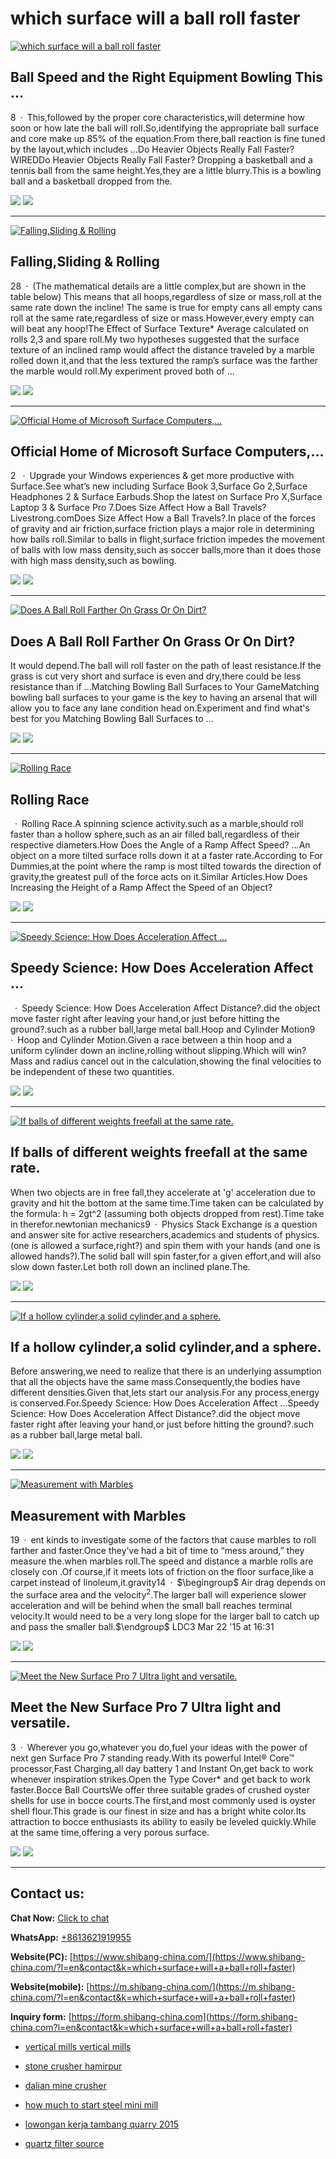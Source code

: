 # which surface will a ball roll faster

<a href="https://swt.shibang-china.com/?l=en&img&k=which+surface+will+a+ball+roll+faster" target="_blank">![which surface will a ball roll faster](http://static.shibang-china.com/all-800x300/413.jpg)</a>

## Ball Speed and the Right Equipment Bowling This …
8&ensp;&#0183;&ensp;This,followed by the proper core characteristics,will determine how soon or how late the ball will roll.So,identifying the appropriate ball surface and core make up 85% of the equation.From there,ball reaction is fine tuned by the layout,which includes …Do Heavier Objects Really Fall Faster? WIREDDo Heavier Objects Really Fall Faster? Dropping a basketball and a tennis ball from the same height.Yes,they are a little blurry.This is a bowling ball and a basketball dropped from the.


<a href="https://whatsapp.shibangsoft.com/WhatsApp.php" target="_blank" title="WhatsApp">![](http://static.shibang-china.com/icon/whatsapp.png)</a> <a href="https://swt.shibang-china.com/?l=en&icon&k=which+surface+will+a+ball+roll+faster" target="_blank">![](http://static.shibang-china.com/icon/chat-en.png)</a>

---

<a href="https://swt.shibang-china.com/?l=en&img&k=which+surface+will+a+ball+roll+faster" target="_blank">![Falling,Sliding &amp; Rolling](http://static.shibang-china.com/all-800x300/748.jpg)</a>

## Falling,Sliding &amp; Rolling
28&ensp;&#0183;&ensp;(The mathematical details are a little complex,but are shown in the table below) This means that all hoops,regardless of size or mass,roll at the same rate down the incline! The same is true for empty cans all empty cans roll at the same rate,regardless of size or mass.However,every empty can will beat any hoop!The Effect of Surface Texture* Average calculated on rolls 2,3 and spare roll.My two hypotheses suggested that the surface texture of an inclined ramp would affect the distance traveled by a marble rolled down it,and that the less textured the ramp’s surface was the farther the marble would roll.My experiment proved both of …


<a href="https://whatsapp.shibangsoft.com/WhatsApp.php" target="_blank" title="WhatsApp">![](http://static.shibang-china.com/icon/whatsapp.png)</a> <a href="https://swt.shibang-china.com/?l=en&icon&k=which+surface+will+a+ball+roll+faster" target="_blank">![](http://static.shibang-china.com/icon/chat-en.png)</a>

---

<a href="https://swt.shibang-china.com/?l=en&img&k=which+surface+will+a+ball+roll+faster" target="_blank">![Official Home of Microsoft Surface Computers,…](http://static.shibang-china.com/all-800x300/1376.jpg)</a>

## Official Home of Microsoft Surface Computers,…
2 &ensp;&#0183;&ensp;Upgrade your Windows experiences &amp; get more productive with Surface.See what’s new including Surface Book 3,Surface Go 2,Surface Headphones 2 &amp; Surface Earbuds.Shop the latest on Surface Pro X,Surface Laptop 3 &amp; Surface Pro 7.Does Size Affect How a Ball Travels? Livestrong.comDoes Size Affect How a Ball Travels?.In place of the forces of gravity and air friction,surface friction plays a major role in determining how balls roll.Similar to balls in flight,surface friction impedes the movement of balls with low mass density,such as soccer balls,more than it does those with high mass density,such as bowling.


<a href="https://whatsapp.shibangsoft.com/WhatsApp.php" target="_blank" title="WhatsApp">![](http://static.shibang-china.com/icon/whatsapp.png)</a> <a href="https://swt.shibang-china.com/?l=en&icon&k=which+surface+will+a+ball+roll+faster" target="_blank">![](http://static.shibang-china.com/icon/chat-en.png)</a>

---

<a href="https://swt.shibang-china.com/?l=en&img&k=which+surface+will+a+ball+roll+faster" target="_blank">![Does A Ball Roll Farther On Grass Or On Dirt?](http://static.shibang-china.com/all-800x300/719.jpg)</a>

## Does A Ball Roll Farther On Grass Or On Dirt?
It would depend.The ball will roll faster on the path of least resistance.If the grass is cut very short and surface is even and dry,there could be less resistance than if …Matching Bowling Ball Surfaces to Your GameMatching bowling ball surfaces to your game is the key to having an arsenal that will allow you to face any lane condition head on.Experiment and find what's best for you Matching Bowling Ball Surfaces to …


<a href="https://whatsapp.shibangsoft.com/WhatsApp.php" target="_blank" title="WhatsApp">![](http://static.shibang-china.com/icon/whatsapp.png)</a> <a href="https://swt.shibang-china.com/?l=en&icon&k=which+surface+will+a+ball+roll+faster" target="_blank">![](http://static.shibang-china.com/icon/chat-en.png)</a>

---

<a href="https://swt.shibang-china.com/?l=en&img&k=which+surface+will+a+ball+roll+faster" target="_blank">![Rolling Race](http://static.shibang-china.com/all-800x300/858.jpg)</a>

## Rolling Race
&ensp;&#0183;&ensp;Rolling Race.A spinning science activity.such as a marble,should roll faster than a hollow sphere,such as an air filled ball,regardless of their respective diameters.How Does the Angle of a Ramp Affect Speed? …An object on a more tilted surface rolls down it at a faster rate.According to For Dummies,at the point where the ramp is most tilted towards the direction of gravity,the greatest pull of the force acts on it.Similar Articles.How Does Increasing the Height of a Ramp Affect the Speed of an Object?


<a href="https://whatsapp.shibangsoft.com/WhatsApp.php" target="_blank" title="WhatsApp">![](http://static.shibang-china.com/icon/whatsapp.png)</a> <a href="https://swt.shibang-china.com/?l=en&icon&k=which+surface+will+a+ball+roll+faster" target="_blank">![](http://static.shibang-china.com/icon/chat-en.png)</a>

---

<a href="https://swt.shibang-china.com/?l=en&img&k=which+surface+will+a+ball+roll+faster" target="_blank">![Speedy Science: How Does Acceleration Affect …](http://static.shibang-china.com/all-800x300/1094.jpg)</a>

## Speedy Science: How Does Acceleration Affect …
&ensp;&#0183;&ensp;Speedy Science: How Does Acceleration Affect Distance?.did the object move faster right after leaving your hand,or just before hitting the ground?.such as a rubber ball,large metal ball.Hoop and Cylinder Motion9&ensp;&#0183;&ensp;Hoop and Cylinder Motion.Given a race between a thin hoop and a uniform cylinder down an incline,rolling without slipping.Which will win? Mass and radius cancel out in the calculation,showing the final velocities to be independent of these two quantities.


<a href="https://whatsapp.shibangsoft.com/WhatsApp.php" target="_blank" title="WhatsApp">![](http://static.shibang-china.com/icon/whatsapp.png)</a> <a href="https://swt.shibang-china.com/?l=en&icon&k=which+surface+will+a+ball+roll+faster" target="_blank">![](http://static.shibang-china.com/icon/chat-en.png)</a>

---

<a href="https://swt.shibang-china.com/?l=en&img&k=which+surface+will+a+ball+roll+faster" target="_blank">![If balls of different weights freefall at the same rate.](http://static.shibang-china.com/all-800x300/35.jpg)</a>

## If balls of different weights freefall at the same rate.
When two objects are in free fall,they accelerate at 'g' acceleration due to gravity and hit the bottom at the same time.Time taken can be calculated by the formula: h = 2gt^2 (assuming both objects dropped from rest).Time take in therefor.newtonian mechanics9&ensp;&#0183;&ensp;Physics Stack Exchange is a question and answer site for active researchers,academics and students of physics.(one is allowed a surface,right?) and spin them with your hands (and one is allowed hands?).The solid ball will spin faster,for a given effort,and will also slow down faster.Let both roll down an inclined plane.The.


<a href="https://whatsapp.shibangsoft.com/WhatsApp.php" target="_blank" title="WhatsApp">![](http://static.shibang-china.com/icon/whatsapp.png)</a> <a href="https://swt.shibang-china.com/?l=en&icon&k=which+surface+will+a+ball+roll+faster" target="_blank">![](http://static.shibang-china.com/icon/chat-en.png)</a>

---

<a href="https://swt.shibang-china.com/?l=en&img&k=which+surface+will+a+ball+roll+faster" target="_blank">![If a hollow cylinder,a solid cylinder,and a sphere.](http://static.shibang-china.com/all-800x300/56.jpg)</a>

## If a hollow cylinder,a solid cylinder,and a sphere.
Before answering,we need to realize that there is an underlying assumption that all the objects have the same mass.Consequently,the bodies have different densities.Given that,lets start our analysis.For any process,energy is conserved.For.Speedy Science: How Does Acceleration Affect …Speedy Science: How Does Acceleration Affect Distance?.did the object move faster right after leaving your hand,or just before hitting the ground?.such as a rubber ball,large metal ball.


<a href="https://whatsapp.shibangsoft.com/WhatsApp.php" target="_blank" title="WhatsApp">![](http://static.shibang-china.com/icon/whatsapp.png)</a> <a href="https://swt.shibang-china.com/?l=en&icon&k=which+surface+will+a+ball+roll+faster" target="_blank">![](http://static.shibang-china.com/icon/chat-en.png)</a>

---

<a href="https://swt.shibang-china.com/?l=en&img&k=which+surface+will+a+ball+roll+faster" target="_blank">![Measurement with Marbles](http://static.shibang-china.com/all-800x300/49.jpg)</a>

## Measurement with Marbles
19&ensp;&#0183;&ensp;ent kinds to investigate some of the factors that cause marbles to roll farther and faster.Once they’ve had a bit of time to “mess around,” they measure the.when marbles roll.The speed and distance a marble rolls are closely con .Of course,if it meets lots of friction on the floor surface,like a carpet instead of linoleum,it.gravity14&ensp;&#0183;&ensp;$\begingroup$ Air drag depends on the surface area and the velocity$^2$.The larger ball will experience slower acceleration and will be behind when the small ball reaches terminal velocity.It would need to be a very long slope for the larger ball to catch up and pass the smaller ball.$\endgroup$ LDC3 Mar 22 '15 at 16:31


<a href="https://whatsapp.shibangsoft.com/WhatsApp.php" target="_blank" title="WhatsApp">![](http://static.shibang-china.com/icon/whatsapp.png)</a> <a href="https://swt.shibang-china.com/?l=en&icon&k=which+surface+will+a+ball+roll+faster" target="_blank">![](http://static.shibang-china.com/icon/chat-en.png)</a>

---

<a href="https://swt.shibang-china.com/?l=en&img&k=which+surface+will+a+ball+roll+faster" target="_blank">![Meet the New Surface Pro 7 Ultra light and versatile.](http://static.shibang-china.com/all-800x300/21.jpg)</a>

## Meet the New Surface Pro 7 Ultra light and versatile.
3&ensp;&#0183;&ensp;Wherever you go,whatever you do,fuel your ideas with the power of next gen Surface Pro 7 standing ready.With its powerful Intel&#174; Core™ processor,Fast Charging,all day battery 1 and Instant On,get back to work whenever inspiration strikes.Open the Type Cover* and get back to work faster.Bocce Ball CourtsWe offer three suitable grades of crushed oyster shells for use in bocce courts.The first,and most commonly used is oyster shell flour.This grade is our finest in size and has a bright white color.Its attraction to bocce enthusiasts its ability to easily be leveled quickly.While at the same time,offering a very porous surface.


<a href="https://whatsapp.shibangsoft.com/WhatsApp.php" target="_blank" title="WhatsApp">![](http://static.shibang-china.com/icon/whatsapp.png)</a> <a href="https://swt.shibang-china.com/?l=en&icon&k=which+surface+will+a+ball+roll+faster" target="_blank">![](http://static.shibang-china.com/icon/chat-en.png)</a>

---
## Contact us:

**Chat Now:** [Click to chat](https://swt.shibang-china.com?l=en&contact&k=which+surface+will+a+ball+roll+faster)

**WhatsApp:**  [+8613621919955](https://whatsapp.shibangsoft.com/WhatsApp.php)

**Website(PC):** [https://www.shibang-china.com/](https://www.shibang-china.com/?l=en&contact&k=which+surface+will+a+ball+roll+faster)

**Website(mobile):** [https://m.shibang-china.com/](https://m.shibang-china.com/?l=en&contact&k=which+surface+will+a+ball+roll+faster)

**Inquiry form:** [https://form.shibang-china.com](https://form.shibang-china.com?l=en&contact&k=which+surface+will+a+ball+roll+faster)

* [vertical mills vertical mills](../146/vertical%20mills%20vertical%20mills.md)

* [stone crusher hamirpur](../146/stone%20crusher%20hamirpur.md)

* [dalian mine crusher](../150/dalian%20mine%20crusher.md)

* [how much to start steel mini mill](../146/how%20much%20to%20start%20steel%20mini%20mill.md)

* [lowongan kerja tambang quarry 2015](../146/lowongan%20kerja%20tambang%20quarry%202015.md)

* [quartz filter source](../144/quartz%20filter%20source.md)